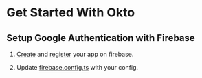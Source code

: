 # Get Started With Okto

## Setup Google Authentication with Firebase

1. [Create](https://firebase.google.com/docs/web/setup#create-project) and [register](https://firebase.google.com/docs/web/setup#register-app) your app on firebase.

2. Update [firebase.config.ts](./src/config/firebase.config.ts) with your config.
